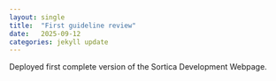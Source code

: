 ```yaml
---
layout: single
title:  "First guideline review"
date:   2025-09-12
categories: jekyll update
---
```


Deployed first complete version of the Sortica Development Webpage.

<img src="{{ site.url }}{{ site.baseurl }}/assets/posts/11-09_1.png" alt="" class="full">